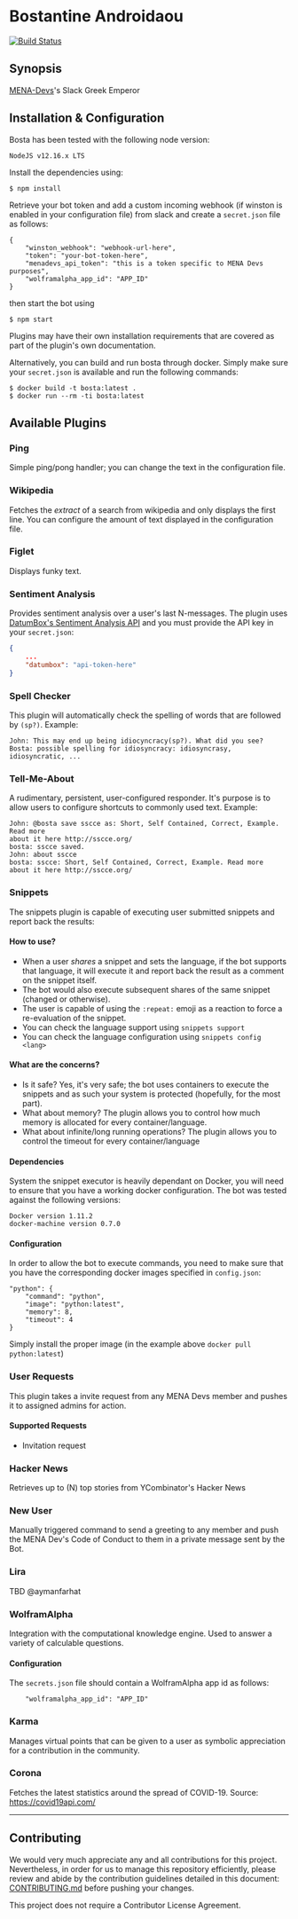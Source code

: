 # Bostantine Androidaou

[![Build Status](https://menadevs.semaphoreci.com/badges/bosta.svg?style=shields)](https://menadevs.semaphoreci.com/projects/bosta)

## Synopsis

[MENA-Devs](https://menadevs.com/)'s Slack Greek Emperor

## Installation & Configuration

Bosta has been tested with the following node version:

```
NodeJS v12.16.x LTS
```

Install the dependencies using:

```
$ npm install
```

Retrieve your bot token and add a custom incoming webhook (if winston is enabled in your configuration file) from slack and create a `secret.json` file as follows:

```
{
    "winston_webhook": "webhook-url-here",
    "token": "your-bot-token-here",
    "menadevs_api_token": "this is a token specific to MENA Devs purposes",
    "wolframalpha_app_id": "APP_ID"
}
```

then start the bot using

```
$ npm start
```

Plugins may have their own installation requirements that are covered as part
of the plugin's own documentation.

Alternatively, you can build and run bosta through docker. Simply make sure your `secret.json` is available and run the following commands:

```
$ docker build -t bosta:latest .
$ docker run --rm -ti bosta:latest
```

## Available Plugins

### Ping

Simple ping/pong handler; you can change the text in the configuration file.

### Wikipedia

Fetches the _extract_ of a search from wikipedia and only displays the first
line. You can configure the amount of text displayed in the configuration file.

### Figlet

Displays funky text.

### Sentiment Analysis

Provides sentiment analysis over a user's last N-messages. The plugin uses
[DatumBox's Sentiment Analysis API](http://www.datumbox.com/api-sandbox/#!/Document-Classification/SentimentAnalysis_post_0)
 and you must provide the API key in your `secret.json`:

```json
{
    ...
    "datumbox": "api-token-here"
}
```

### Spell Checker

This plugin will automatically check the spelling of words that are followed
by `(sp?)`. Example:

```
John: This may end up being idiocyncracy(sp?). What did you see?
Bosta: possible spelling for idiosyncracy: idiosyncrasy, idiosyncratic, ...
```

### Tell-Me-About

A rudimentary, persistent, user-configured responder. It's purpose is to allow
users to configure shortcuts to commonly used text. Example:

```
John: @bosta save sscce as: Short, Self Contained, Correct, Example. Read more
about it here http://sscce.org/
bosta: sscce saved.
John: about sscce
bosta: sscce: Short, Self Contained, Correct, Example. Read more
about it here http://sscce.org/
```

### Snippets

The snippets plugin is capable of executing user submitted snippets and report
back the results:

#### How to use?

- When a user _shares_ a snippet and sets the language, if the bot supports
that language, it will execute it and report back the result as a comment on
the snippet itself.
- The bot would also execute subsequent shares of the same snippet (changed or
otherwise).
- The user is capable of using the `:repeat:` emoji as a reaction to force a
re-evaluation of the snippet.
- You can check the language support using `snippets support`
- You can check the language configuration using `snippets config <lang>`

#### What are the concerns?

- Is it safe? Yes, it's very safe; the bot uses containers to execute the
snippets and as such your system is protected (hopefully, for the most part).
- What about memory? The plugin allows you to control how much memory is
allocated for every container/language.
- What about infinite/long running operations? The plugin allows you to control
the timeout for every container/language

#### Dependencies

System the snippet executor is heavily dependant on Docker, you will need to
ensure that you have a working docker configuration. The bot was tested against
the following versions:

```
Docker version 1.11.2
docker-machine version 0.7.0
```

#### Configuration

In order to allow the bot to execute commands, you need to make sure that you
have the corresponding docker images specified in `config.json`:

```
"python": {
    "command": "python",
    "image": "python:latest",
    "memory": 8,
    "timeout": 4
}
```

Simply install the proper image (in the example above `docker pull python:latest`)

### User Requests

This plugin takes a invite request from any MENA Devs member and pushes it to assigned admins for action.

#### Supported Requests

- Invitation request

### Hacker News

Retrieves up to (N) top stories from YCombinator's Hacker News

### New User

Manually triggered command to send a greeting to any member and push the MENA Dev's Code of Conduct to them in a private message sent by the Bot.

### Lira

TBD @aymanfarhat

### WolframAlpha

Integration with the computational knowledge engine. Used to answer a variety of calculable questions.

#### Configuration

The `secrets.json` file should contain a WolframAlpha app id as follows:

```
    "wolframalpha_app_id": "APP_ID"
```

### Karma

Manages virtual points that can be given to a user as symbolic appreciation for a contribution in the community.

### Corona

Fetches the latest statistics around the spread of COVID-19. Source: https://covid19api.com/

---

## Contributing

We would very much appreciate any and all contributions for this project. Nevertheless, in order for us to manage this repository efficiently, please review and abide by the contribution guidelines detailed in this document: [CONTRIBUTING.md](./CONTRIBUTING.md) before pushing your changes.

This project does not require a Contributor License Agreement.
